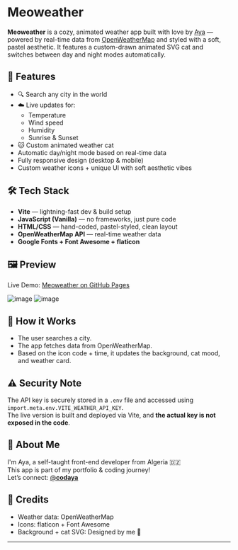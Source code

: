 # Meoweather

**Meoweather** is a cozy, animated weather app built with love by [Aya](https://github.com/AyaKhellou) — powered by real-time data from [OpenWeatherMap](https://openweathermap.org/api) and styled with a soft, pastel aesthetic.
It features a custom-drawn animated SVG cat and switches between day and night modes automatically.

## 🔮 Features

* 🔍 Search any city in the world
* ☁️ Live updates for:
  - Temperature
  - Wind speed
  - Humidity
  - Sunrise & Sunset 
* 🐱 Custom animated weather cat
* Automatic day/night mode based on real-time data
* Fully responsive design (desktop & mobile)
* Custom weather icons + unique UI with soft aesthetic vibes

## 🛠 Tech Stack

- **Vite** — lightning-fast dev & build setup  
- **JavaScript (Vanilla)** — no frameworks, just pure code  
- **HTML/CSS** — hand-coded, pastel-styled, clean layout  
- **OpenWeatherMap API** — real-time weather data
- **Google Fonts + Font Awesome + flaticon** 

## 🖼 Preview

Live Demo: [Meoweather on GitHub Pages](https://ayakhellou.github.io/meoweather-/)

![image](https://github.com/user-attachments/assets/a40ffd4c-b178-4a1b-b33c-81102b3fc20b)
![image](https://github.com/user-attachments/assets/4fc8d2ec-6ea1-4b1e-ae73-37d132f1eae1)


## 🧠 How it Works

- The user searches a city.
- The app fetches data from OpenWeatherMap.
- Based on the icon code + time, it updates the background, cat mood, and weather card.

## ⚠️ Security Note

The API key is securely stored in a `.env` file and accessed using `import.meta.env.VITE_WEATHER_API_KEY`.  
The live version is built and deployed via Vite, and **the actual key is not exposed in the code**.


## 💖 About Me

I'm Aya, a self-taught front-end developer from Algeria 🇩🇿  
This app is part of my portfolio & coding journey!  
Let’s connect: [@__codaya__](https://www.instagram.com/__codaya__/)

## 💌 Credits

* Weather data: OpenWeatherMap
* Icons: flaticon + Font Awesome
* Background + cat SVG: Designed by me 💜

---

